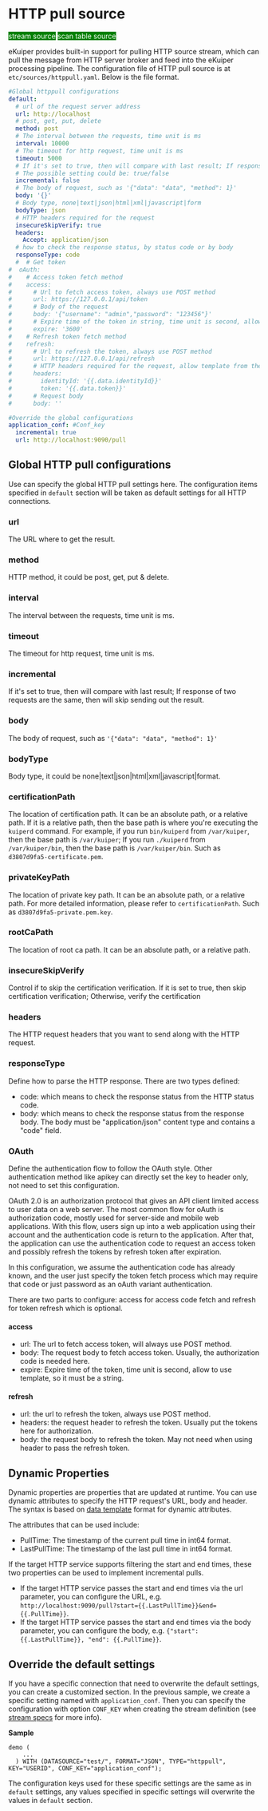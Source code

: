 # HTTP pull source

<span style="background:green;color:white;">stream source</span>
<span style="background:green;color:white">scan table source</span>

eKuiper provides built-in support for pulling HTTP source stream, which can pull the message from HTTP server broker and feed into the eKuiper processing pipeline.  The configuration file of HTTP pull source is at `etc/sources/httppull.yaml`. Below is the file format.

```yaml
#Global httppull configurations
default:
  # url of the request server address
  url: http://localhost
  # post, get, put, delete
  method: post
  # The interval between the requests, time unit is ms
  interval: 10000
  # The timeout for http request, time unit is ms
  timeout: 5000
  # If it's set to true, then will compare with last result; If response of two requests are the same, then will skip sending out the result.
  # The possible setting could be: true/false
  incremental: false
  # The body of request, such as '{"data": "data", "method": 1}'
  body: '{}'
  # Body type, none|text|json|html|xml|javascript|form
  bodyType: json
  # HTTP headers required for the request
  insecureSkipVerify: true
  headers:
    Accept: application/json
  # how to check the response status, by status code or by body
  responseType: code
  #  # Get token
#  oAuth:
#    # Access token fetch method
#    access:
#      # Url to fetch access token, always use POST method
#      url: https://127.0.0.1/api/token
#      # Body of the request
#      body: '{"username": "admin","password": "123456"}'
#      # Expire time of the token in string, time unit is second, allow template
#      expire: '3600'
#    # Refresh token fetch method
#    refresh:
#      # Url to refresh the token, always use POST method
#      url: https://127.0.0.1/api/refresh
#      # HTTP headers required for the request, allow template from the access token
#      headers:
#        identityId: '{{.data.identityId}}'
#        token: '{{.data.token}}'
#      # Request body
#      body: ''

#Override the global configurations
application_conf: #Conf_key
  incremental: true
  url: http://localhost:9090/pull
```

## Global HTTP pull configurations

Use can specify the global HTTP pull settings here. The configuration items specified in `default` section will be taken as default settings for all HTTP connections.

### url

The URL where to get the result.

### method

HTTP method, it could be post, get, put & delete.

### interval

The interval between the requests, time unit is ms.

### timeout

The timeout for http request, time unit is ms.

### incremental

If it's set to true, then will compare with last result; If response of two requests are the same, then will skip sending out the result.

### body

The body of request, such as `'{"data": "data", "method": 1}'`

### bodyType

Body type, it could be none|text|json|html|xml|javascript|format.

### certificationPath

The location of certification path. It can be an absolute path, or a relative path. If it is a relative path, then the base path is where you're executing the `kuiperd` command. For example, if you run `bin/kuiperd` from `/var/kuiper`, then the base path is `/var/kuiper`; If you run `./kuiperd` from `/var/kuiper/bin`, then the base path is `/var/kuiper/bin`.  Such as  `d3807d9fa5-certificate.pem`.

### privateKeyPath

The location of private key path. It can be an absolute path, or a relative path.  For more detailed information, please refer to `certificationPath`. Such as `d3807d9fa5-private.pem.key`.

### rootCaPath

The location of root ca path. It can be an absolute path, or a relative path.

### insecureSkipVerify

Control if to skip the certification verification. If it is set to true, then skip certification verification; Otherwise, verify the certification

### headers

The HTTP request headers that you want to send along with the HTTP request.

### responseType

Define how to parse the HTTP response. There are two types defined:

- code: which means to check the response status from the HTTP status code.
- body: which means to check the response status from the response body. The body must be "application/json" content type and contains a "code" field.

### OAuth

Define the authentication flow to follow the OAuth style. Other authentication method like apikey can directly set the key to header only, not need to set this configuration.

OAuth 2.0 is an authorization protocol that gives an API client limited access to user data on a web server. The most common flow for oAuth is authorization code, mostly used for server-side and mobile web applications. With this flow, users sign up into a web application using their account and the authentication code is return to the application. After that, the application can use the authentication code to request an access token and possibly refresh the tokens by refresh token after expiration.

In this configuration, we assume the authentication code has already known, and the user just specify the token fetch process which may require that code or just password as an oAuth variant authentication.

There are two parts to configure: access for access code fetch and refresh for token refresh which is optional.

#### access

- url: The url to fetch access token, will always use POST method.
- body: The request body to fetch access token. Usually, the authorization code is needed here.
- expire: Expire time of the token, time unit is second, allow to use template, so it must be a string.

#### refresh

- url: the url to refresh the token, always use POST method.
- headers: the request header to refresh the token. Usually put the tokens here for authorization.
- body: the request body to refresh the token. May not need when using header to pass the refresh token.

## Dynamic Properties

Dynamic properties are properties that are updated at runtime.
You can use dynamic attributes to specify the HTTP request's URL, body and header.
The syntax is based on [data template](../../sinks/data_template.md) format for dynamic attributes.

The attributes that can be used include:

- PullTime: The timestamp of the current pull time in int64 format.
- LastPullTime: The timestamp of the last pull time in int64 format.

If the target HTTP service supports filtering the start and end times,
these two properties can be used to implement incremental pulls.

- If the target HTTP service passes the start and end times via the url parameter, you can configure the
  URL, e.g. `http://localhost:9090/pull?start={{.LastPullTime}}&end={{.PullTime}}`.
- If the target HTTP service passes the start and end times via the body parameter, you can configure the
  body, e.g. `{"start": {{.LastPullTime}}, "end": {{.PullTime}}`.

## Override the default settings

If you have a specific connection that need to overwrite the default settings, you can create a customized section. In
the previous sample, we create a specific setting named with `application_conf`. Then you can specify the configuration
with option `CONF_KEY` when creating the stream definition (see [stream specs](../../../sqls/streams.md) for more info).

**Sample**

```text
demo (
    ...
  ) WITH (DATASOURCE="test/", FORMAT="JSON", TYPE="httppull", KEY="USERID", CONF_KEY="application_conf");
```

The configuration keys used for these specific settings are the same as in `default` settings, any values specified in specific settings will overwrite the values in `default` section.
